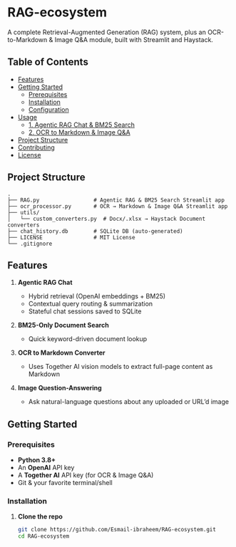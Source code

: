 # RAG-ecosystem

A complete Retrieval-Augmented Generation (RAG) system, plus an OCR-to-Markdown & Image Q&A module, built with Streamlit and Haystack.

## Table of Contents

- [Features](#features)  
- [Getting Started](#getting-started)  
  - [Prerequisites](#prerequisites)  
  - [Installation](#installation)  
  - [Configuration](#configuration)  
- [Usage](#usage)  
  - [1. Agentic RAG Chat & BM25 Search](#1-agentic-rag-chat---bm25-search)  
  - [2. OCR to Markdown & Image Q&A](#2-ocr-to-markdown---image-qa)  
- [Project Structure](#project-structure)  
- [Contributing](#contributing)  
- [License](#license)

## Project Structure 
```
.
├── RAG.py                 # Agentic RAG & BM25 Search Streamlit app
├── ocr_processor.py       # OCR → Markdown & Image Q&A Streamlit app
├── utils/
│   └── custom_converters.py  # Docx/.xlsx → Haystack Document converters
├── chat_history.db        # SQLite DB (auto-generated)
├── LICENSE                # MIT License
└── .gitignore

```

## Features

1. **Agentic RAG Chat**  
   - Hybrid retrieval (OpenAI embeddings + BM25)  
   - Contextual query routing & summarization  
   - Stateful chat sessions saved to SQLite  

2. **BM25-Only Document Search**  
   - Quick keyword-driven document lookup  

3. **OCR to Markdown Converter**  
   - Uses Together AI vision models to extract full-page content as Markdown  

4. **Image Question-Answering**  
   - Ask natural-language questions about any uploaded or URL’d image  

## Getting Started

### Prerequisites

- **Python 3.8+**  
- An **OpenAI** API key  
- A **Together AI** API key (for OCR & Image Q&A)  
- Git & your favorite terminal/shell  

### Installation

1. **Clone the repo**  
   ```bash
   git clone https://github.com/Esmail-ibraheem/RAG-ecosystem.git
   cd RAG-ecosystem
